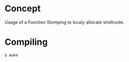 # Concept

Usage of a Function Stomping to localy allocate shellcode.

# Compiling

```bash
$ make
```